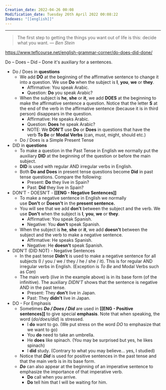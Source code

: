 ```yaml
---
Creation_date: 2022-04-26 00:08
Modification_date: Tuesday 26th April 2022 00:08:22
Indexes: "[[english]]"
---
```


----


> The first step to getting the things you want out of life is this: decide what you want.
> — <cite>Ben Stein</cite>

https://www.teflcourse.net/english-grammar-corner/do-does-did-done/

Do – Does – Did – Done it's auxiliary for a sentences.

- Do / Does in **questions**
	- We add **DO** at the beginning of the affirmative sentence to change it into a question. We use **Do** when the subject is **I**, **you**, **we** or **they**.
		- Affirmative: You speak Arabic.  
		- Question: **Do** you speak Arabic?
	- When the subject is **he**, **she** or **it**, we add **DOES** at the beginning to make the affirmative sentence a question. Notice that the letter **S** at the end of the verb in the affirmative sentence (because it is in third person) disappears in the question.
		- Affirmative: He speaks Arabic.  
		- Question: **Does** he speak Arabic?
		- NOTE: We **DON'T** use **Do** or **Does** in questions that have the verb **To Be** or **Modal Verbs** (can, must, might, should etc.)
	- Do / Does is a Simple Present Tense
- DID in **questions**
	- To make a question in the Past Tense in English we normally put the auxiliary **DID** at the beginning of the question or before the main subject.
	- **DID** is used with regular AND irregular verbs in English.
	- Both **Do and Does** in present tense questions become **Did** in past tense questions. Compare the following:
		- Present: **Do** they live in Spain?  
		- Past: **Did** they live in Spain?
- DON'T - DOESN'T - **[[ENG - Negative Sentences]]**
	- To make a negative sentence in English we normally use **Don't** or **Doesn't** in the **present sentence.**
	- You will see that we add **don't** between the subject and the verb. We use **Don't** when the subject is **I**, **you**, **we** or **they**.
		- Affirmative: You speak Spanish.  
		- Negative: You **don't** speak Spanish.
	- When the subject is **he**, **she** or **it**, we add **doesn't** between the subject and the verb to make a negative sentence.
		- Affirmative: He speaks Spanish.  
		- Negative: He **doesn't** speak Spanish.
- DIDN'T (DID NOT) - Negative Sentences
	- In the past tense **Didn't** is used to make a negative sentence for all subjects (I / you / we / they / he / she / it). This is for regular AND irregular verbs in English. (Exception is _To Be_ and Modal Verbs such as _Can_)
	- The main verb (_live_ in the example above) is in its base form (of the infinitive). The auxiliary _DIDN'T_ shows that the sentence is negative AND in the past tense.
		- Present: They **don't** live in Japan.  
		- Past: They **didn't** live in Japan.
- DO - For Emphasis
	- Sometimes _**Do / Does / Did**_ are used in **[[ENG - Positive sentences]]** to give special **emphasis**. Note that when speaking, the word (_do/does/did_) is stressed.
		- I **do** want to go. (We put stress on the word _DO_ to emphasize that we want to go)
		- You **do** need to take an umbrella.
		- He **does** like spinach. (You may be surprised but yes, he likes spinach)
		- I **did** study. (Contrary to what you may believe... yes, I studied)
	- Notice that _**Did**_ is used for positive sentences in the past tense and that the main verb is in its base form.
	- **_Do_** can also appear at the beginning of an imperative sentence to emphasize the importance of that imperative verb.
		- **Do** call when you arrive.
		- **Do** tell him that I will be waiting for him.